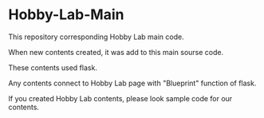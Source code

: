 # Hobby-Lab-Main

This repository corresponding Hobby Lab main code.

When new contents created, it was add to this main sourse code.

These contents used flask. 

Any contents connect to Hobby Lab page with "Blueprint" function of flask.

If you created Hobby Lab contents, please look sample code for our contents.
